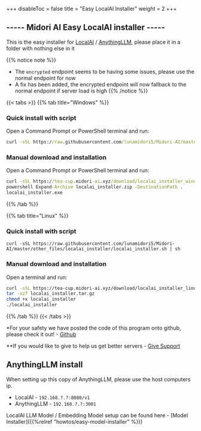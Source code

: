 
+++
disableToc = false
title = "Easy LocalAI Installer"
weight = 2
+++

## ----- Midori AI Easy LocalAI installer -----
This is the easy installer for [LocalAI](https://github.com/mudler/LocalAI) / [AnythingLLM](https://github.com/Mintplex-Labs/anything-llm), please place it in a folder with nothing else in it

{{% notice note %}}
- The ``encrypted`` endpoint seems to be having some issues, please use the normal endpoint for now
- A fix has been added, the encrypted endpoint will now fallback to the normal endpoint if server load is high
{{% /notice %}}

{{< tabs >}}
{{% tab title="Windows" %}}
### Quick install with script

Open a Command Prompt or PowerShell terminal and run:

```bat
curl -sSL https://raw.githubusercontent.com/lunamidori5/Midori-AI/master/other_files/localai_installer/localai_installer.bat -o localai_installer.bat && localai_installer.bat
```

### Manual download and installation

Open a Command Prompt or PowerShell terminal and run:

```bat
curl -sSL https://tea-cup.midori-ai.xyz/download/localai_installer_windows.zip -o localai_installer.zip
powershell Expand-Archive localai_installer.zip -DestinationPath .
localai_installer.exe
```
{{% /tab %}}

{{% tab title="Linux" %}}
### Quick install with script

```
curl -sSL https://raw.githubusercontent.com/lunamidori5/Midori-AI/master/other_files/localai_installer/localai_installer.sh | sh
```

### Manual download and installation

Open a terminal and run:

```sh
curl -sSL https://tea-cup.midori-ai.xyz/download/localai_installer_linux.tar.gz -o localai_installer.tar.gz
tar -xzf localai_installer.tar.gz
chmod +x localai_installer
./localai_installer
```

{{% /tab %}}
{{< /tabs >}}

*For your safety we have posted the code of this program onto github, please check it out! - [Github](https://github.com/lunamidori5/Midori-AI/tree/master/other_files)

**If you would like to give to help us get better servers - [Give Support](https://paypal.me/midoricookieclub?country.x=US&locale.x=en_US)

## AnythingLLM install

When setting up this copy of AnythingLLM, please use the host computers ip. 
- LocalAI - ``192.168.?.?:8080/v1``
- AnythingLLM - ``192.168.?.?:3001``

LocalAI LLM Model / Embedding Model setup can be found here - [Model Installer]({{%relref "howtos/easy-model-installer" %}})
